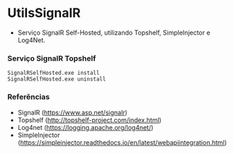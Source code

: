 # UtilsSignalR
- Serviço SignalR Self-Hosted, utilizando Topshelf, SimpleInjector e Log4Net. 
  
### Serviço SignalR Topshelf
```
SignalRSelfHosted.exe install
SignalRSelfHosted.exe uninstall
```

  
### Referências
- SignalR (https://www.asp.net/signalr)
- Topshelf (http://topshelf-project.com/index.html)
- Log4net (https://logging.apache.org/log4net/)
- SimpleInjector (https://simpleinjector.readthedocs.io/en/latest/webapiintegration.html)
